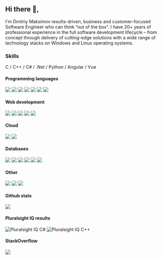 ## Hi there 👋,

I'm Dmitriy Maksimov results-driven, business and customer-focused Software Engineer who can think “out of the box”.
I have 20+ years of professional experience in the full software development lifecycle – from concept through delivery of cutting-edge solutions with a wide range of technology stacks on Windows and Linux operating systems.

### Skills
C / C++ / C# / .Net / Python / Angular / Vue

#### Programming languages
![](https://img.shields.io/badge/c-00599C.svg?style=for-the-badge&logo=c&logoColor=white)
![](https://img.shields.io/badge/c++-00599C.svg?style=for-the-badge&logo=c%2B%2B&ogoColor=white)
![](https://img.shields.io/badge/c%23%20-239120.svg?style=for-the-badge&logo=c-sharp&logoColor=white)
![](https://img.shields.io/badge/.net-5C2D91.svg?style=for-the-badge&logo=&logoColor=white)
![](https://img.shields.io/badge/python-14354C.svg?style=for-the-badge&logo=python&logoColor=white)
![](https://img.shields.io/badge/typescript-007ACC.svg?style=for-the-badge&logo=typescript&logoColor=white)
![](https://img.shields.io/badge/lua-2C2D72.svg?style=for-the-badge&logo=lua&logoColor=white)

#### Web development
![](https://img.shields.io/badge/node.js-43853D.svg?style=for-the-badge&logo=node.js&logoColor=white)
![](https://img.shields.io/badge/html5-E34F26.svg?style=for-the-badge&logo=html5&logoColor=white)
![](https://img.shields.io/badge/vuejs-35495e.svg?style=for-the-badge&logo=vue.js&logoColor=#4FC08D)
![](https://img.shields.io/badge/angular-DD0031.svg?style=for-the-badge&logo=angular&logoColor=white)
![](https://img.shields.io/badge/bootstrap-563D7C.svg?style=for-the-badge&logo=bootstrap&logoColor=white)

#### Cloud
![](https://img.shields.io/badge/AWS-FF9900.svg?style=for-the-badge&logo=amazon-aws&logoColor=white)
![](https://img.shields.io/badge/azure-0072C6.svg?style=for-the-badge&logo=azure-devops&logoColor=white)

#### Databases
![](https://img.shields.io/badge/mysql-00f.svg?style=for-the-badge&logo=mysql&logoColor=white)
![](https://img.shields.io/badge/postgres-316192.svg?style=for-the-badge&logo=postgresql&logoColor=white)
![](https://img.shields.io/badge/MongoDB-4ea94b.svg?style=for-the-badge&logo=mongodb&logoColor=white)
![](https://img.shields.io/badge/Microsoft%20SQL%20Server-CC2927.svg?style=for-the-badge&logo=microsoftsqlserver&logoColor=white)
![](https://img.shields.io/badge/sqlite-07405e.svg?style=for-the-badge&logo=sqlite&logoColor=white)
![](https://img.shields.io/badge/oracle-F00000.svg?style=for-the-badge&logo=oracle&logoColor=white)


#### Other
![](https://img.shields.io/badge/Qt-41cd52.svg?&style=for-the-badge&logo=qt&logoColor=white)
![](https://img.shields.io/badge/git-F05033.svg?style=for-the-badge&logo=git&logoColor=white)
![](https://img.shields.io/badge/github-121011.svg?style=for-the-badge&logo=github&logoColor=white)


#### Github stats
![](https://github-readme-stats.vercel.app/api?username=DmitriyMaksimov&show_icons=true&hide_border=true&theme=vue)

#### Pluralsight IQ results
![Pluralsight IQ C#](https://i.stack.imgur.com/9V8Up.png)
![Pluralsight IQ C++](https://i.stack.imgur.com/tMnww.png)

#### StackOverflow
[![](https://stackoverflow.com/users/flair/154157.png)](https://stackoverflow.com/users/154157/dmitriy)
